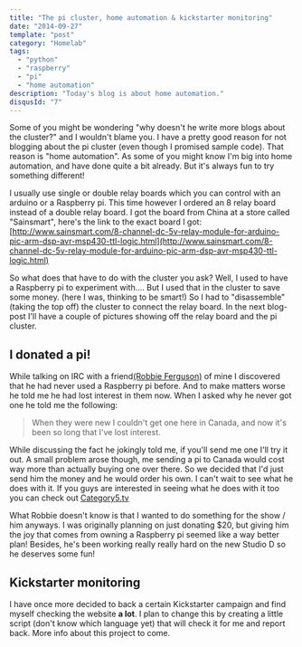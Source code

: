 ```yaml
---
title: "The pi cluster, home automation & kickstarter monitoring"
date: "2014-09-27"
template: "post"
category: "Homelab"
tags:
  - "python"
  - "raspberry"
  - "pi"
  - "home automation"
description: "Today's blog is about home automation."
disqusId: "7"
---
```


Some of you might be wondering "why doesn't he write more blogs about the cluster?" and I wouldn't blame you. I have a pretty good reason for not blogging about the pi cluster (even though I promised sample code). That reason is "home automation". As some of you might know I'm big into home automation, and have done quite a bit already. But it's always fun to try something different!

I usually use single or double relay boards which you can control with an arduino or a Raspberry pi. This time however I ordered an 8 relay board instead of a double relay board. I got the board from China at a store called "Sainsmart", here's the link to the exact board I got: [http://www.sainsmart.com/8-channel-dc-5v-relay-module-for-arduino-pic-arm-dsp-avr-msp430-ttl-logic.html](http://www.sainsmart.com/8-channel-dc-5v-relay-module-for-arduino-pic-arm-dsp-avr-msp430-ttl-logic.html)

So what does that have to do with the cluster you ask? Well, I used to have a Raspberry pi to experiment with.... But I used that in the cluster to save some money. (here I was, thinking to be smart!) So I had to "disassemble"(taking the top off) the cluster to connect the relay board. In the next blog-post I'll have a couple of pictures showing off the relay board and the pi cluster.

## I donated a pi!

While talking on IRC with a friend[(Robbie Ferguson)](http://baldnerd.com) of mine I discovered that he had never used a Raspberry pi before. And to make matters worse he told me he had lost interest in them now. When I asked why he never got one he told me the following:

> When they were new I couldn't get one here in Canada, and now it's been so long that I've lost interest.

While discussing the fact he jokingly told me, if you'll send me one I'll try it out. A small problem arose though, me sending a pi to Canada would cost way more than actually buying one over there. So we decided that I'd just send him the money and he would order his own. I can't wait to see what he does with it.
If you guys are interested in seeing what he does with it too you can check out [Category5.tv](http://www.category5.tv/)

What Robbie doesn't know is that I wanted to do something for the show / him anyways. I was originally planning on just donating $20, but giving him the joy that comes from owning a Raspberry pi seemed like a way better plan! Besides, he's been working really really hard on the new Studio D so he deserves some fun!

## Kickstarter monitoring

I have once more decided to back a certain Kickstarter campaign and find myself checking the website **a lot**. I plan to change this by creating a little script (don't know which language yet) that will check it for me and report back. More info about this project to come.
